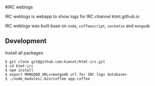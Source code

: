 #IRC weblogs

IRC weblogs is webapp to show logs for IRC channel ktmt.github.io

IRC weblogs was built base on `node`, `coffeescript`, `socketio` and `mongodb`

## Development
Install all packages

```
$ git clone git@github.com:kiennt/ktmt-irc.git
$ cd ktmt-irc
$ npm install
$ export MONGODB_URL=<mongodb url for IRC logs database>
$ ./node_modules/.bin/coffee app.coffee
```


